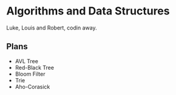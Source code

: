# Algorithms and Data Structures

Luke, Louis and Robert, codin away.

## Plans

* AVL Tree
* Red-Black Tree
* Bloom Filter
* Trie
* Aho-Corasick
